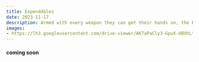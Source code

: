 ```yaml
---
title: Expend4bles
date: 2023-11-17
description: Armed with every weapon they can get their hands on, the Expendables are the world's last line of defense and the team that gets called when all other options are off the table.
images: 
- https://lh3.googleusercontent.com/drive-viewer/AK7aPaCly3-GpuX-UBVhLtep49Tx6udCxs2Ppfp7pDdWX1LNXBafLLCTH5VyyXHZgNhfAsf9vyvqAWO633QlZxnXgJf2_gJ4=s1600
---
```


#### coming soon


